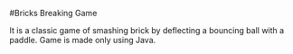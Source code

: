 #Bricks Breaking Game

It is a classic game of smashing brick by deflecting a bouncing ball with a
paddle. Game is made only using Java.
